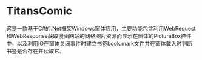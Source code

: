 # TitansComic
这是一款基于C#的.Net框架Windows窗体应用，主要功能包含利用WebRequest和WebResponse获取漫画网站的网络图片资源而显示在窗体的PictureBox控件中，以及利用IO在窗体关闭事件时建立书签book.mark文件并在窗体载入时判断书签是否存在并读取它。
